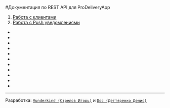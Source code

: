 #Документация по REST API для ProDeliveryApp

1. [Работа с клиентами](clients/index.md "Работа с клиентами")
2. [Работа с Push уведомлениями](push/index.md "Работа с PUSH уведомлениями")
*
*
*
*
*
*
*
*
*
*
*
___________
Разработка: [`Vunderkind (Стрелов Игорь)`](https://github.com/VunderkindMedia) и [`Doc (Дегтяренко Денис)`](https://github.com/docokha)
